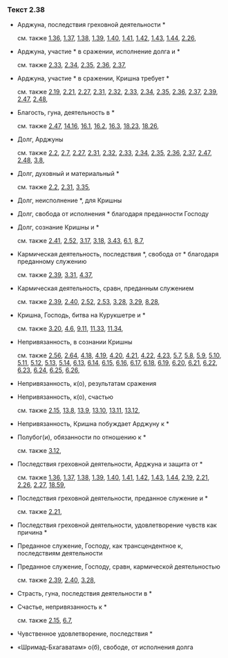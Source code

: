 ### Текст 2.38
	
- Арджуна, последствия греховной деятельности \*

	см. также  [1.36](../01/0136.md),  [1.37](../01/0137.md),  [1.38](../01/0138.md),  [1.39](../01/0139.md),  [1.40](../01/0140.md),  [1.41](../01/0141.md),  [1.42](../01/0142.md),  [1.43](../01/0143.md),  [1.44](../01/0144.md),  [2.26](../02/0226.md), 
	
- Арджуна, участие \* в сражении, исполнение долга и \*

	см. также  [2.33](../02/0233.md),  [2.34](../02/0234.md),  [2.35](../02/0235.md),  [2.36](../02/0236.md),  [2.37](../02/0237.md), 
	
- Арджуна, участие \* в сражении, Кришна требует \*

	см. также  [2.19](../02/0219.md),  [2.21](../02/0221.md),  [2.27](../02/0227.md),  [2.31](../02/0231.md),  [2.32](../02/0232.md),  [2.33](../02/0233.md),  [2.34](../02/0234.md),  [2.35](../02/0235.md),  [2.36](../02/0236.md),  [2.37](../02/0237.md),  [2.39](../02/0239.md),  [2.47](../02/0247.md),  [2.48](../02/0248.md), 
	
- Благость, гуна, деятельность в \*

	см. также  [2.47](../02/0247.md),  [14.16](../14/1416.md),  [16.1](../16/1601.md),  [16.2](../16/1602.md),  [16.3](../16/1603.md),  [18.23](../18/1823.md),  [18.26](../18/1826.md), 
	
- Долг, Арджуны

	см. также  [2.2](../02/0202.md),  [2.7](../02/0207.md),  [2.27](../02/0227.md),  [2.31](../02/0231.md),  [2.32](../02/0232.md),  [2.33](../02/0233.md),  [2.34](../02/0234.md),  [2.35](../02/0235.md),  [2.36](../02/0236.md),  [2.37](../02/0237.md),  [2.47](../02/0247.md),  [2.48](../02/0248.md),  [3.8](../03/0308.md), 
	
- Долг, духовный и материальный \*

	см. также  [2.2](../02/0202.md),  [2.31](../02/0231.md),  [3.35](../03/0335.md), 
	
- Долг, неисполнение \*, для Кришны

	
- Долг, свобода от исполнения \* благодаря преданности Господу

	
- Долг, сознание Кришны и \*

	см. также  [2.41](../02/0241.md),  [2.52](../02/0252.md),  [3.17](../03/0317.md),  [3.18](../03/0318.md),  [3.43](../03/0343.md),  [6.1](../06/0601.md),  [8.7](../08/0807.md), 
	
- Кармическая деятельность, последствия \*, свобода от \* благодаря преданному служению

	см. также  [2.39](../02/0239.md),  [3.31](../03/0331.md),  [4.37](../04/0437.md), 
	
- Кармическая деятельность, сравн, преданным служением

	см. также  [2.39](../02/0239.md),  [2.40](../02/0240.md),  [2.52](../02/0252.md),  [2.53](../02/0253.md),  [3.28](../03/0328.md),  [3.29](../03/0329.md),  [8.28](../08/0828.md), 
	
- Кришна, Господь, битва на Курукшетре и \*

	см. также  [3.20](../03/0320.md),  [4.6](../04/0406.md),  [9.11](../09/0911.md),  [11.33](../11/1133.md),  [11.34](../11/1134.md), 
	
- Непривязанность, в сознании Кришны

	см. также  [2.56](../02/0256.md),  [2.64](../02/0264.md),  [4.18](../04/0418.md),  [4.19](../04/0419.md),  [4.20](../04/0420.md),  [4.21](../04/0421.md),  [4.22](../04/0422.md),  [4.23](../04/0423.md),  [5.7](../05/0507.md),  [5.8](../05/0508.md),  [5.9](../05/0509.md),  [5.10](../05/0510.md),  [5.11](../05/0511.md),  [5.12](../05/0512.md),  [5.13](../05/0513.md),  [5.14](../05/0514.md),  [6.13](../06/0613.md),  [6.14](../06/0614.md),  [6.15](../06/0615.md),  [6.16](../06/0616.md),  [6.17](../06/0617.md),  [6.18](../06/0618.md),  [6.19](../06/0619.md),  [6.20](../06/0620.md),  [6.21](../06/0621.md),  [6.22](../06/0622.md),  [6.23](../06/0623.md),  [6.24](../06/0624.md),  [6.25](../06/0625.md),  [6.26](../06/0626.md), 
	
- Непривязанность, к(о), результатам сражения

	
- Непривязанность, к(о), счастью

	см. также  [2.15](../02/0215.md),  [13.8](../13/1308.md),  [13.9](../13/1309.md),  [13.10](../13/1310.md),  [13.11](../13/1311.md),  [13.12](../13/1312.md), 
	
- Непривязанность, Кришна побуждает Арджуну к \*

	
- Полубог(и), обязанности по отношению к \*

	см. также  [3.12](../03/0312.md), 
	
- Последствия греховной деятельности, Арджуна и защита от \*

	см. также  [1.36](../01/0136.md),  [1.37](../01/0137.md),  [1.38](../01/0138.md),  [1.39](../01/0139.md),  [1.40](../01/0140.md),  [1.41](../01/0141.md),  [1.42](../01/0142.md),  [1.43](../01/0143.md),  [1.44](../01/0144.md),  [2.19](../02/0219.md),  [2.21](../02/0221.md),  [2.26](../02/0226.md),  [2.27](../02/0227.md),  [18.59](../18/1859.md), 
	
- Последствия греховной деятельности, преданное служение и \*

	см. также  [2.21](../02/0221.md), 
	
- Последствия греховной деятельности, удовлетворение чувств как причина \*

	
- Преданное служение, Господу, как трансцендентное к, последствиям деятельности

	
- Преданное служение, Господу, сравн, кармической деятельностью

	см. также  [2.39](../02/0239.md),  [2.40](../02/0240.md),  [3.28](../03/0328.md), 
	
- Страсть, гуна, последствия деятельности в \*

	
- Счастье, непривязанность к \*

	см. также  [2.15](../02/0215.md),  [6.7](../06/0607.md), 
	
- Чувственное удовлетворение, последствия \*

	
- «Шримад-Бхагаватам» о(б), свободе, от исполнения долга

